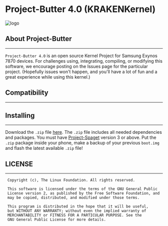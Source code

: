 # Project-Butter 4.0 (KRAKENKernel)

![logo](https://cdn.dribbble.com/users/3254730/screenshots/7002482/kraken_shot_dribbble.png "Header.exe")

## About Project-Butter
----------
`Project-Butter 4.0` is an open source Kernel Project for Samsung Exynos 7870 devices. For challenges using, integrating, compiling, or modifying this software, we encourage posting on the Issues page for the particular project. (Hopefully issues won't happen, and you'll have a lot of fun and a great experience while using this kernel.)

## Compatibility
----------


## Installing
----------

Download the `.zip` file [here](http://github.com/SPART4NICUS/DOWNLOADS/releases). 
The `.zip` file includes all needed dependencies and packages. 
You must have [Project-Spaget](https://forum.xda-developers.com/galaxy-j7/samsung-galaxy-j7-prime--j7-on-nxt-exynos7870/treble-projectspaget-trebleport-v3-0-t3953461) version 3 or above.
Put the `.zip` package inside your phone, make a backup of your previous `boot.img` and flash the latest available `.zip` file!

## LICENSE
----------
```
 Copyright (c), The Linux Foundation. All rights reserved.
 
 This software is licensed under the terms of the GNU General Public
 License version 2, as published by the Free Software Foundation, and
 may be copied, distributed, and modified under those terms.
 
 This program is distributed in the hope that it will be useful,
 but WITHOUT ANY WARRANTY; without even the implied warranty of
 MERCHANTABILITY or FITNESS FOR A PARTICULAR PURPOSE. See the
 GNU General Public License for more details.
```
